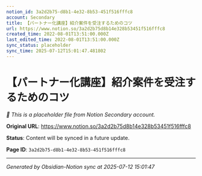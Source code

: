 ```yaml
---
notion_id: 3a2d2b75-d8b1-4e32-8b53-451f516fffc8
account: Secondary
title: 【パートナー化講座】紹介案件を受注するためのコツ
url: https://www.notion.so/3a2d2b75d8b14e328b53451f516fffc8
created_time: 2022-08-01T13:51:00.000Z
last_edited_time: 2022-08-01T13:51:00.000Z
sync_status: placeholder
sync_time: 2025-07-12T15:01:47.481802
---
```


# 【パートナー化講座】紹介案件を受注するためのコツ

*🔄 This is a placeholder file from Notion Secondary account.*

**Original URL**: https://www.notion.so/3a2d2b75d8b14e328b53451f516fffc8

**Status**: Content will be synced in a future update.

**Page ID**: `3a2d2b75-d8b1-4e32-8b53-451f516fffc8`

---

*Generated by Obsidian-Notion sync at 2025-07-12 15:01:47*
